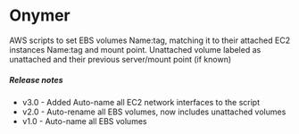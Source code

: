 # Onymer

AWS scripts to set EBS volumes Name:tag, matching it to their attached EC2 instances Name:tag and mount point. Unattached volume labeled as unattached and their previous server/mount point (if known)

##### Release notes 
* v3.0 - Added Auto-name all EC2 network interfaces to the script
* v2.0 - Auto-rename all EBS volumes, now includes unattached volumes
* v1.0 - Auto-name all EBS volumes
